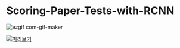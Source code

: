 # Scoring-Paper-Tests-with-RCNN

![ezgif com-gif-maker](https://user-images.githubusercontent.com/49023717/144734682-5317a371-c87e-4935-86e8-e9d1da6980c6.gif)

[![미리보기](https://img.youtube.com/vi/nVRXpLfXRB0&t/0.jpg)](https://www.youtube.com/watch?v=nVRXpLfXRB0&t=9s)
